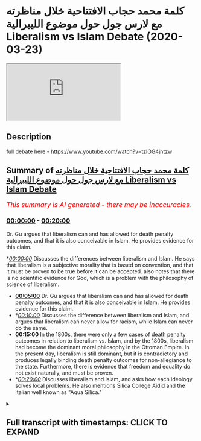 # كلمة محمد حجاب الافتتاحية خلال مناظرته مع لارس جول حول موضوع الليبرالية Liberalism vs Islam Debate (2020-03-23)

<iframe loading='lazy' src='https://www.youtube.com/embed/P8rbfhffxG8'></iframe>

## Description

full debate here - https://www.youtube.com/watch?v=tzlOG4jntzw

## Summary of [كلمة محمد حجاب الافتتاحية خلال مناظرته مع لارس جول حول موضوع الليبرالية Liberalism vs Islam Debate](https://www.youtube.com/watch?v=P8rbfhffxG8)


*<span style="color:red; font-size:125%">This summary is AI generated - there may be inaccuracies</span>. [](/)*

### [00:00:00](https://www.youtube.com/watch?v=P8rbfhffxG8&t=0) - [00:20:00](https://www.youtube.com/watch?v=P8rbfhffxG8&t=1200)

 Dr. Gu argues that liberalism can and has allowed for death penalty outcomes, and that it is also conceivable in Islam. He provides evidence for this claim.

**[00:00:00](https://www.youtube.com/watch?v=P8rbfhffxG8&t=0)* Discusses the differences between liberalism and Islam. He says that liberalism is a subjective morality that is based on convention, and that it must be proven to be true before it can be accepted. also notes that there is no scientific evidence for God, which is a problem with the philosophy of science of liberalism.
* **[00:05:00](https://www.youtube.com/watch?v=P8rbfhffxG8&t=300)**  Dr. Gu argues that liberalism can and has allowed for death penalty outcomes, and that it is also conceivable in Islam. He provides evidence for this claim.
* **[00:10:00](https://www.youtube.com/watch?v=P8rbfhffxG8&t=600)* Discusses the difference between liberalism and Islam, and argues that liberalism can never allow for racism, while Islam can never do the same.
* **[00:15:00](https://www.youtube.com/watch?v=P8rbfhffxG8&t=900)** In the 1800s, there were only a few cases of death penalty outcomes in relation to liberalism vs. Islam, and by the 1800s, liberalism had become the dominant moral philosophy in the Ottoman Empire. In the present day, liberalism is still dominant, but it is contradictory and produces legally binding death penalty outcomes for non-allegiance to the state. Furthermore, there is evidence that freedom and equality do not exist naturally, and must be proven.
* **[00:20:00](https://www.youtube.com/watch?v=P8rbfhffxG8&t=1200)* Discusses liberalism and Islam, and asks how each ideology solves local problems. He also mentions Silica College Aidid and the Italian well known as "Aqua Silica."

<details><summary><h2>Full transcript with timestamps: CLICK TO EXPAND</h2></summary>

[0:00:09](https://youtu.be/P8rbfhffxG8?t=9) so are they coming Rach mental labor  
[0:00:11](https://youtu.be/P8rbfhffxG8?t=11) together can you guys hear me this is a  
[0:00:12](https://youtu.be/P8rbfhffxG8?t=12) bit low  
[0:00:13](https://youtu.be/P8rbfhffxG8?t=13) should I bring up a bit is this better  
[0:00:16](https://youtu.be/P8rbfhffxG8?t=16) is it better or is it mm all right well  
[0:00:20](https://youtu.be/P8rbfhffxG8?t=20) thank you very much dr. Gould for your  
[0:00:23](https://youtu.be/P8rbfhffxG8?t=23) presentation it was a bit more moderate  
[0:00:27](https://youtu.be/P8rbfhffxG8?t=27) than your previous presentations I must  
[0:00:29](https://youtu.be/P8rbfhffxG8?t=29) admit with other debates I've seen of  
[0:00:33](https://youtu.be/P8rbfhffxG8?t=33) yours so I appreciate the more nuance  
[0:00:36](https://youtu.be/P8rbfhffxG8?t=36) that you put into the discussion let's  
[0:00:41](https://youtu.be/P8rbfhffxG8?t=41) start with definitions because I think  
[0:00:43](https://youtu.be/P8rbfhffxG8?t=43) this is a point of difference actually  
[0:00:46](https://youtu.be/P8rbfhffxG8?t=46) between me and gule gule a good I said  
[0:00:50](https://youtu.be/P8rbfhffxG8?t=50) that the definitions that he took were  
[0:00:52](https://youtu.be/P8rbfhffxG8?t=52) from dictionaries vernacular definitions  
[0:00:56](https://youtu.be/P8rbfhffxG8?t=56) or dictionary definitions are invariably  
[0:00:58](https://youtu.be/P8rbfhffxG8?t=58) influenced by ideological ones and so I  
[0:01:01](https://youtu.be/P8rbfhffxG8?t=61) would put to him that dictionary  
[0:01:03](https://youtu.be/P8rbfhffxG8?t=63) definitions are actually influenced by  
[0:01:07](https://youtu.be/P8rbfhffxG8?t=67) political and social outcomes around  
[0:01:10](https://youtu.be/P8rbfhffxG8?t=70) around those particular definitions when  
[0:01:12](https://youtu.be/P8rbfhffxG8?t=72) they're being written in order to avoid  
[0:01:14](https://youtu.be/P8rbfhffxG8?t=74) such bias one has to go before the  
[0:01:16](https://youtu.be/P8rbfhffxG8?t=76) sixteenth century for example when  
[0:01:18](https://youtu.be/P8rbfhffxG8?t=78) liberalism was around and find  
[0:01:20](https://youtu.be/P8rbfhffxG8?t=80) definitions then that would be I think  
[0:01:22](https://youtu.be/P8rbfhffxG8?t=82) an appropriate recourse for someone who  
[0:01:24](https://youtu.be/P8rbfhffxG8?t=84) wants to use addiction definition  
[0:01:26](https://youtu.be/P8rbfhffxG8?t=86) however I would say is that dr. Goulet  
[0:01:28](https://youtu.be/P8rbfhffxG8?t=88) went on to talk about human rights which  
[0:01:30](https://youtu.be/P8rbfhffxG8?t=90) is actually an outgrowth of liberalism  
[0:01:32](https://youtu.be/P8rbfhffxG8?t=92) human rights is an outgrowth of  
[0:01:34](https://youtu.be/P8rbfhffxG8?t=94) liberalism you cannot understand human  
[0:01:35](https://youtu.be/P8rbfhffxG8?t=95) rights without understanding liberalism  
[0:01:37](https://youtu.be/P8rbfhffxG8?t=97) therefore the liberalism that we are  
[0:01:40](https://youtu.be/P8rbfhffxG8?t=100) talking about is the social liberalism  
[0:01:43](https://youtu.be/P8rbfhffxG8?t=103) that is the political philosophy that  
[0:01:48](https://youtu.be/P8rbfhffxG8?t=108) was well introduced by John Locke one  
[0:01:50](https://youtu.be/P8rbfhffxG8?t=110) karate you some say Thomas Hobbes and  
[0:01:53](https://youtu.be/P8rbfhffxG8?t=113) has a tradition all the way up to this  
[0:01:55](https://youtu.be/P8rbfhffxG8?t=115) day and so that my definition of  
[0:01:58](https://youtu.be/P8rbfhffxG8?t=118) liberalism is actually a politically  
[0:02:00](https://youtu.be/P8rbfhffxG8?t=120) floss philosophically one which I'm sure  
[0:02:02](https://youtu.be/P8rbfhffxG8?t=122) he'll be able to resonate with being a  
[0:02:03](https://youtu.be/P8rbfhffxG8?t=123) philosopher himself traditional Islam I  
[0:02:05](https://youtu.be/P8rbfhffxG8?t=125) agree with dr. Goulet we no one has a  
[0:02:08](https://youtu.be/P8rbfhffxG8?t=128) monopoly of traditionally the slam so  
[0:02:10](https://youtu.be/P8rbfhffxG8?t=130) for example I follow the Humber Light  
[0:02:12](https://youtu.be/P8rbfhffxG8?t=132) School of Law I can't say that my school  
[0:02:15](https://youtu.be/P8rbfhffxG8?t=135) of law is the only correct one I  
[0:02:16](https://youtu.be/P8rbfhffxG8?t=136) understand that there is different  
[0:02:19](https://youtu.be/P8rbfhffxG8?t=139) strands of traditions Islam mortis  
[0:02:21](https://youtu.be/P8rbfhffxG8?t=141) Ollie's were accepted  
[0:02:23](https://youtu.be/P8rbfhffxG8?t=143) four of the each man for example and  
[0:02:25](https://youtu.be/P8rbfhffxG8?t=145) that's even mentioned by him Tamiya who  
[0:02:28](https://youtu.be/P8rbfhffxG8?t=148) is a literalist as many of you know so I  
[0:02:31](https://youtu.be/P8rbfhffxG8?t=151) accept the nuance there I don't disagree  
[0:02:33](https://youtu.be/P8rbfhffxG8?t=153) with him I don't think anyone has a  
[0:02:34](https://youtu.be/P8rbfhffxG8?t=154) monopoly of traditional traditional slam  
[0:02:37](https://youtu.be/P8rbfhffxG8?t=157) so I think that's the first thing the  
[0:02:39](https://youtu.be/P8rbfhffxG8?t=159) second thing I want to put to dr. Goulet  
[0:02:41](https://youtu.be/P8rbfhffxG8?t=161) is that before we say that we should  
[0:02:45](https://youtu.be/P8rbfhffxG8?t=165) move into a liberalizing direction I  
[0:02:47](https://youtu.be/P8rbfhffxG8?t=167) think it's very fair to ask the question  
[0:02:50](https://youtu.be/P8rbfhffxG8?t=170) how can we prove that liberalism is true  
[0:02:53](https://youtu.be/P8rbfhffxG8?t=173) in the first place and of course John  
[0:02:56](https://youtu.be/P8rbfhffxG8?t=176) Locke who is the founding father of  
[0:02:58](https://youtu.be/P8rbfhffxG8?t=178) liberalism had an essay or a book that  
[0:03:00](https://youtu.be/P8rbfhffxG8?t=180) he wrote when he talked about morality  
[0:03:03](https://youtu.be/P8rbfhffxG8?t=183) and in that he said that morality is  
[0:03:05](https://youtu.be/P8rbfhffxG8?t=185) something which is you can be  
[0:03:07](https://youtu.be/P8rbfhffxG8?t=187) demonstrated like mathematics he said  
[0:03:09](https://youtu.be/P8rbfhffxG8?t=189) that you can prove the truth of morality  
[0:03:12](https://youtu.be/P8rbfhffxG8?t=192) in the same way as you can truth you can  
[0:03:15](https://youtu.be/P8rbfhffxG8?t=195) prove scientific truths or mathematical  
[0:03:17](https://youtu.be/P8rbfhffxG8?t=197) logical truths in his own system he said  
[0:03:20](https://youtu.be/P8rbfhffxG8?t=200) that liberalism is true and he gave  
[0:03:22](https://youtu.be/P8rbfhffxG8?t=202) theological reasons for it he replied to  
[0:03:24](https://youtu.be/P8rbfhffxG8?t=204) Robert filmer for example who was a  
[0:03:26](https://youtu.be/P8rbfhffxG8?t=206) Christian and he was using God as the  
[0:03:29](https://youtu.be/P8rbfhffxG8?t=209) example so in other words he was using  
[0:03:31](https://youtu.be/P8rbfhffxG8?t=211) an anchorage a moral epistemological  
[0:03:34](https://youtu.be/P8rbfhffxG8?t=214) anchorage which was theological and of  
[0:03:37](https://youtu.be/P8rbfhffxG8?t=217) course the liberal tradition is not just  
[0:03:39](https://youtu.be/P8rbfhffxG8?t=219) John Locke so across time there has been  
[0:03:42](https://youtu.be/P8rbfhffxG8?t=222) different philosophers all of which have  
[0:03:43](https://youtu.be/P8rbfhffxG8?t=223) tried different things in order to  
[0:03:46](https://youtu.be/P8rbfhffxG8?t=226) anchor their respective moral philosophy  
[0:03:48](https://youtu.be/P8rbfhffxG8?t=228) so we have John Stuart Mill we have John  
[0:03:51](https://youtu.be/P8rbfhffxG8?t=231) Rawls de Tocqueville Montesquieu all of  
[0:03:54](https://youtu.be/P8rbfhffxG8?t=234) these individuals wrote books and there  
[0:03:56](https://youtu.be/P8rbfhffxG8?t=236) is a vast wood there is a rich tradition  
[0:04:01](https://youtu.be/P8rbfhffxG8?t=241) of referring back to a particular  
[0:04:04](https://youtu.be/P8rbfhffxG8?t=244) underpinning whether it be  
[0:04:05](https://youtu.be/P8rbfhffxG8?t=245) utilitarianism the hedonistic principle  
[0:04:07](https://youtu.be/P8rbfhffxG8?t=247) or whatever but in any of those cases  
[0:04:11](https://youtu.be/P8rbfhffxG8?t=251) liberalism has proven to be a creature  
[0:04:13](https://youtu.be/P8rbfhffxG8?t=253) of convention what did you say I said  
[0:04:17](https://youtu.be/P8rbfhffxG8?t=257) liberalism is a creature of convention  
[0:04:20](https://youtu.be/P8rbfhffxG8?t=260) meaning it's a subjective morality  
[0:04:23](https://youtu.be/P8rbfhffxG8?t=263) something which is and has been the  
[0:04:26](https://youtu.be/P8rbfhffxG8?t=266) subject of change it's not an object of  
[0:04:30](https://youtu.be/P8rbfhffxG8?t=270) might therefore before we even proceed  
[0:04:32](https://youtu.be/P8rbfhffxG8?t=272) in this conversation you have to prove  
[0:04:34](https://youtu.be/P8rbfhffxG8?t=274) to me that liberalism is  
[0:04:36](https://youtu.be/P8rbfhffxG8?t=276) I mean you had a debate with Hamza  
[0:04:39](https://youtu.be/P8rbfhffxG8?t=279) sources some time ago about God's  
[0:04:41](https://youtu.be/P8rbfhffxG8?t=281) existence 54 minutes into the debate  
[0:04:44](https://youtu.be/P8rbfhffxG8?t=284) doctor Goulet said there is no  
[0:04:46](https://youtu.be/P8rbfhffxG8?t=286) scientific evidence of God just bear  
[0:04:50](https://youtu.be/P8rbfhffxG8?t=290) that in mind  
[0:04:51](https://youtu.be/P8rbfhffxG8?t=291) there is no scientific evidence of God  
[0:04:52](https://youtu.be/P8rbfhffxG8?t=292) is a problem with his understanding of  
[0:04:54](https://youtu.be/P8rbfhffxG8?t=294) philosophy of science but where is the  
[0:04:57](https://youtu.be/P8rbfhffxG8?t=297) scientific evidence for liberalism you  
[0:05:01](https://youtu.be/P8rbfhffxG8?t=301) can't have one standard of truth when  
[0:05:03](https://youtu.be/P8rbfhffxG8?t=303) you're trying to discover one system of  
[0:05:06](https://youtu.be/P8rbfhffxG8?t=306) morality and then this band that discard  
[0:05:08](https://youtu.be/P8rbfhffxG8?t=308) that completely throw that out when  
[0:05:11](https://youtu.be/P8rbfhffxG8?t=311) you're talking about your own beliefs  
[0:05:13](https://youtu.be/P8rbfhffxG8?t=313) which are axiomatic otherwise unprovable  
[0:05:17](https://youtu.be/P8rbfhffxG8?t=317) so before you tell us to be liberal why  
[0:05:19](https://youtu.be/P8rbfhffxG8?t=319) don't you prove liberalism stop  
[0:05:21](https://youtu.be/P8rbfhffxG8?t=321) preaching to us and start proving to us  
[0:05:24](https://youtu.be/P8rbfhffxG8?t=324) that's the reality you have taken the  
[0:05:27](https://youtu.be/P8rbfhffxG8?t=327) stance of an ideologue a liberal  
[0:05:31](https://youtu.be/P8rbfhffxG8?t=331) ideologue preacher don't be a preacher  
[0:05:36](https://youtu.be/P8rbfhffxG8?t=336) be a teacher don't be don't preach prove  
[0:05:40](https://youtu.be/P8rbfhffxG8?t=340) I want to learn give me some proofs  
[0:05:44](https://youtu.be/P8rbfhffxG8?t=344) however what we saw in the second half  
[0:05:48](https://youtu.be/P8rbfhffxG8?t=348) of the presentation was dr. GU or Goulet  
[0:05:52](https://youtu.be/P8rbfhffxG8?t=352) is that he started talking about  
[0:05:54](https://youtu.be/P8rbfhffxG8?t=354) discrimination human rights and all of  
[0:05:57](https://youtu.be/P8rbfhffxG8?t=357) those things and he mentioned the death  
[0:05:59](https://youtu.be/P8rbfhffxG8?t=359) penalty here's my claim and I stand in  
[0:06:04](https://youtu.be/P8rbfhffxG8?t=364) front of everyone today with full  
[0:06:06](https://youtu.be/P8rbfhffxG8?t=366) confidence that this claim will not be  
[0:06:09](https://youtu.be/P8rbfhffxG8?t=369) refuted listen to the claim liberalism  
[0:06:12](https://youtu.be/P8rbfhffxG8?t=372) can and has and is wait a minute now  
[0:06:18](https://youtu.be/P8rbfhffxG8?t=378) you're using too many words  
[0:06:19](https://youtu.be/P8rbfhffxG8?t=379) rewind liberalism can and has and is  
[0:06:25](https://youtu.be/P8rbfhffxG8?t=385) capable of producing death penalty  
[0:06:29](https://youtu.be/P8rbfhffxG8?t=389) outcomes for non-religious to the state  
[0:06:31](https://youtu.be/P8rbfhffxG8?t=391) for example her dude the laws barbaric  
[0:06:35](https://youtu.be/P8rbfhffxG8?t=395) outdated dysfunctional laws which is a  
[0:06:38](https://youtu.be/P8rbfhffxG8?t=398) genetic fallacy by the way and you  
[0:06:40](https://youtu.be/P8rbfhffxG8?t=400) should know as a philosopher that  
[0:06:41](https://youtu.be/P8rbfhffxG8?t=401) presents in cases like this is weak then  
[0:06:43](https://youtu.be/P8rbfhffxG8?t=403) he mentioned democracy which is even  
[0:06:45](https://youtu.be/P8rbfhffxG8?t=405) look it's even older than Mohammed so  
[0:06:47](https://youtu.be/P8rbfhffxG8?t=407) it's even more outdated so it should be  
[0:06:48](https://youtu.be/P8rbfhffxG8?t=408) even more wrong  
[0:06:49](https://youtu.be/P8rbfhffxG8?t=409) your understanding but then here's what  
[0:06:51](https://youtu.be/P8rbfhffxG8?t=411) I'm saying to you the point is this  
[0:06:55](https://youtu.be/P8rbfhffxG8?t=415) liberalism can allow why because ladies  
[0:06:58](https://youtu.be/P8rbfhffxG8?t=418) and gentlemen liberal contract arianism  
[0:07:01](https://youtu.be/P8rbfhffxG8?t=421) or contractual ism which is the only  
[0:07:04](https://youtu.be/P8rbfhffxG8?t=424) liberalism that you will find on the  
[0:07:06](https://youtu.be/P8rbfhffxG8?t=426) face of the earth assumes that we had a  
[0:07:08](https://youtu.be/P8rbfhffxG8?t=428) prime model state of nature and that we  
[0:07:11](https://youtu.be/P8rbfhffxG8?t=431) entered into a prime model barter where  
[0:07:14](https://youtu.be/P8rbfhffxG8?t=434) we traded our freedom for the security  
[0:07:17](https://youtu.be/P8rbfhffxG8?t=437) of the state meaning what the sovereign  
[0:07:21](https://youtu.be/P8rbfhffxG8?t=441) becomes the ultimate authority John  
[0:07:24](https://youtu.be/P8rbfhffxG8?t=444) Lucas himself said in his letters of  
[0:07:29](https://youtu.be/P8rbfhffxG8?t=449) toleration ironically that if someone in  
[0:07:32](https://youtu.be/P8rbfhffxG8?t=452) a Jewish state John Locke the founding  
[0:07:35](https://youtu.be/P8rbfhffxG8?t=455) father of liberalism someone in a Jewish  
[0:07:37](https://youtu.be/P8rbfhffxG8?t=457) state a post Assizes this believes in  
[0:07:41](https://youtu.be/P8rbfhffxG8?t=461) Judaism he is to be killed when he a  
[0:07:44](https://youtu.be/P8rbfhffxG8?t=464) minute is this for Muhammad no no no no  
[0:07:47](https://youtu.be/P8rbfhffxG8?t=467) this is John Locke the founding father  
[0:07:51](https://youtu.be/P8rbfhffxG8?t=471) of liberalism which is the very ideology  
[0:07:54](https://youtu.be/P8rbfhffxG8?t=474) you are trying to preach to us today  
[0:07:56](https://youtu.be/P8rbfhffxG8?t=476) this of course did not stop at Locke it  
[0:08:00](https://youtu.be/P8rbfhffxG8?t=480) continued to mill it continued all the  
[0:08:02](https://youtu.be/P8rbfhffxG8?t=482) way up to rules actually Immanuel Kant  
[0:08:05](https://youtu.be/P8rbfhffxG8?t=485) all of these individuals have messages  
[0:08:09](https://youtu.be/P8rbfhffxG8?t=489) similar to that that you have to fully  
[0:08:10](https://youtu.be/P8rbfhffxG8?t=490) obey the sovereign listen to this listen  
[0:08:14](https://youtu.be/P8rbfhffxG8?t=494) to this me and you I was born in London  
[0:08:19](https://youtu.be/P8rbfhffxG8?t=499) 28 years ago you were born maybe 29  
[0:08:23](https://youtu.be/P8rbfhffxG8?t=503) years ago I don't know in Norway and and  
[0:08:27](https://youtu.be/P8rbfhffxG8?t=507) what happened was I didn't get a choice  
[0:08:30](https://youtu.be/P8rbfhffxG8?t=510) did you get a choice that you had to  
[0:08:33](https://youtu.be/P8rbfhffxG8?t=513) obey the law or not or to be a citizen  
[0:08:35](https://youtu.be/P8rbfhffxG8?t=515) or not I was just forced into the social  
[0:08:37](https://youtu.be/P8rbfhffxG8?t=517) contract freedom of expression and  
[0:08:40](https://youtu.be/P8rbfhffxG8?t=520) freedom of religious expression and  
[0:08:43](https://youtu.be/P8rbfhffxG8?t=523) freedom of thought and so on and so  
[0:08:45](https://youtu.be/P8rbfhffxG8?t=525) forth all of that was curtailed that the  
[0:08:47](https://youtu.be/P8rbfhffxG8?t=527) very starting point for me I didn't  
[0:08:50](https://youtu.be/P8rbfhffxG8?t=530) choose to be here and to be a citizen  
[0:08:52](https://youtu.be/P8rbfhffxG8?t=532) and obey the law yet I have to be obey  
[0:08:55](https://youtu.be/P8rbfhffxG8?t=535) the law the point is the social contract  
[0:08:57](https://youtu.be/P8rbfhffxG8?t=537) is is dominant and therefore  
[0:09:02](https://youtu.be/P8rbfhffxG8?t=542) when the law is in place I have to  
[0:09:04](https://youtu.be/P8rbfhffxG8?t=544) follow the law if the law is that  
[0:09:07](https://youtu.be/P8rbfhffxG8?t=547) there's treason which is associated with  
[0:09:09](https://youtu.be/P8rbfhffxG8?t=549) some kind of religious authority then  
[0:09:11](https://youtu.be/P8rbfhffxG8?t=551) that is the law  
[0:09:12](https://youtu.be/P8rbfhffxG8?t=552) therefore it's conceivable through  
[0:09:15](https://youtu.be/P8rbfhffxG8?t=555) liberalism to have death penalty  
[0:09:16](https://youtu.be/P8rbfhffxG8?t=556) outcomes philosophically and by the way  
[0:09:19](https://youtu.be/P8rbfhffxG8?t=559) it's also conceivable in Islam as he  
[0:09:22](https://youtu.be/P8rbfhffxG8?t=562) alluded to to refer to him that you  
[0:09:24](https://youtu.be/P8rbfhffxG8?t=564) don't have to have death penalty  
[0:09:26](https://youtu.be/P8rbfhffxG8?t=566) outcomes for a public apostasy in an  
[0:09:29](https://youtu.be/P8rbfhffxG8?t=569) Islamic state let me give you the  
[0:09:30](https://youtu.be/P8rbfhffxG8?t=570) evidence for that some brothers are  
[0:09:32](https://youtu.be/P8rbfhffxG8?t=572) gonna say wait a minute  
[0:09:33](https://youtu.be/P8rbfhffxG8?t=573) he now you become liberal no no no no  
[0:09:37](https://youtu.be/P8rbfhffxG8?t=577) for example the prophet muhammad's allah  
[0:09:39](https://youtu.be/P8rbfhffxG8?t=579) - in a hadith in Bukhari where he was  
[0:09:43](https://youtu.be/P8rbfhffxG8?t=583) talking to the people of in had a beer  
[0:09:45](https://youtu.be/P8rbfhffxG8?t=585) he spoke to some head of Muhammad and  
[0:09:47](https://youtu.be/P8rbfhffxG8?t=587) there was a pact that he created so hey  
[0:09:50](https://youtu.be/P8rbfhffxG8?t=590) Lebanon who was the leader of the  
[0:09:52](https://youtu.be/P8rbfhffxG8?t=592) collages at that time said that if  
[0:09:53](https://youtu.be/P8rbfhffxG8?t=593) anyone opposed Assizes even publicly the  
[0:09:56](https://youtu.be/P8rbfhffxG8?t=596) assumption was then they are to be not  
[0:09:58](https://youtu.be/P8rbfhffxG8?t=598) killed but returned to us the Prophet  
[0:10:00](https://youtu.be/P8rbfhffxG8?t=600) agreed to that now the question is is  
[0:10:02](https://youtu.be/P8rbfhffxG8?t=602) this still applicable today if no crime  
[0:10:04](https://youtu.be/P8rbfhffxG8?t=604) will josiya he mentions in said Matt  
[0:10:06](https://youtu.be/P8rbfhffxG8?t=606) just as Elmer Dell we also pronounced  
[0:10:09](https://youtu.be/P8rbfhffxG8?t=609) mouth now he mentions as well in his  
[0:10:11](https://youtu.be/P8rbfhffxG8?t=611) books Noel Insaf the other one he wrote  
[0:10:13](https://youtu.be/P8rbfhffxG8?t=613) another big book we can give the  
[0:10:14](https://youtu.be/P8rbfhffxG8?t=614) references after he mentions that this  
[0:10:16](https://youtu.be/P8rbfhffxG8?t=616) is still applicable today so it's not  
[0:10:19](https://youtu.be/P8rbfhffxG8?t=619) been abrogated in other words it's  
[0:10:21](https://youtu.be/P8rbfhffxG8?t=621) conceivable fully to have a fully  
[0:10:23](https://youtu.be/P8rbfhffxG8?t=623) fledged Islamic state where there is no  
[0:10:26](https://youtu.be/P8rbfhffxG8?t=626) war and someone apostates in public and  
[0:10:29](https://youtu.be/P8rbfhffxG8?t=629) there is no death penalty outcome why is  
[0:10:32](https://youtu.be/P8rbfhffxG8?t=632) that despite what the Prophet Muhammad  
[0:10:35](https://youtu.be/P8rbfhffxG8?t=635) said and because of liberalism no no  
[0:10:37](https://youtu.be/P8rbfhffxG8?t=637) this is because of what Prophet Muhammad  
[0:10:40](https://youtu.be/P8rbfhffxG8?t=640) said so Allah volumes and therefore it's  
[0:10:42](https://youtu.be/P8rbfhffxG8?t=642) conceivable in Islam for such  
[0:10:45](https://youtu.be/P8rbfhffxG8?t=645) punishments to be waved as well as  
[0:10:48](https://youtu.be/P8rbfhffxG8?t=648) implemented fairly and illiberal ISM for  
[0:10:52](https://youtu.be/P8rbfhffxG8?t=652) such punishments to be waived or  
[0:10:53](https://youtu.be/P8rbfhffxG8?t=653) implemented so what's the issue the  
[0:10:55](https://youtu.be/P8rbfhffxG8?t=655) issue is you're actually calling us to  
[0:10:57](https://youtu.be/P8rbfhffxG8?t=657) something which we don't need we have  
[0:11:00](https://youtu.be/P8rbfhffxG8?t=660) within our own system the point is this  
[0:11:03](https://youtu.be/P8rbfhffxG8?t=663) as he said correctly there's Muslim the  
[0:11:07](https://youtu.be/P8rbfhffxG8?t=667) jurists can and have argued to that  
[0:11:10](https://youtu.be/P8rbfhffxG8?t=670) effect now let's look at something else  
[0:11:15](https://youtu.be/P8rbfhffxG8?t=675) a point I wanted to make him which I  
[0:11:18](https://youtu.be/P8rbfhffxG8?t=678) think we need to be very clear on it's  
[0:11:23](https://youtu.be/P8rbfhffxG8?t=683) not to have colonial amnesia the most  
[0:11:27](https://youtu.be/P8rbfhffxG8?t=687) bloody massacres in human history and I  
[0:11:31](https://youtu.be/P8rbfhffxG8?t=691) say this with full confidence have been  
[0:11:34](https://youtu.be/P8rbfhffxG8?t=694) perpetrated by liberal states let's take  
[0:11:38](https://youtu.be/P8rbfhffxG8?t=698) one example 1830 the French annexation  
[0:11:42](https://youtu.be/P8rbfhffxG8?t=702) of Algeria 1 million people were killed  
[0:11:47](https://youtu.be/P8rbfhffxG8?t=707) genocide oh and by the way I was a  
[0:11:50](https://youtu.be/P8rbfhffxG8?t=710) history teacher in the UK for some time  
[0:11:52](https://youtu.be/P8rbfhffxG8?t=712) never did we teach this and it wasn't  
[0:11:54](https://youtu.be/P8rbfhffxG8?t=714) even on the national curriculum but we  
[0:11:56](https://youtu.be/P8rbfhffxG8?t=716) teach about the Holocaust those kinds of  
[0:11:58](https://youtu.be/P8rbfhffxG8?t=718) genocides why because the French were  
[0:12:01](https://youtu.be/P8rbfhffxG8?t=721) adamant on censoring this information  
[0:12:04](https://youtu.be/P8rbfhffxG8?t=724) because it included rape pillaging of  
[0:12:08](https://youtu.be/P8rbfhffxG8?t=728) human beings and pictures are them  
[0:12:10](https://youtu.be/P8rbfhffxG8?t=730) because this was the time where pictures  
[0:12:12](https://youtu.be/P8rbfhffxG8?t=732) could be actually generated many Muslims  
[0:12:14](https://youtu.be/P8rbfhffxG8?t=734) don't even know what happened in Algeria  
[0:12:16](https://youtu.be/P8rbfhffxG8?t=736) for a hundred and thirty years by a  
[0:12:19](https://youtu.be/P8rbfhffxG8?t=739) government a French government which was  
[0:12:22](https://youtu.be/P8rbfhffxG8?t=742) not only liberal listen to this but the  
[0:12:25](https://youtu.be/P8rbfhffxG8?t=745) founding fathers of that Liberal  
[0:12:26](https://youtu.be/P8rbfhffxG8?t=746) government and philosophers like Alexis  
[0:12:29](https://youtu.be/P8rbfhffxG8?t=749) de Tocqueville in his essays to Algiers  
[0:12:32](https://youtu.be/P8rbfhffxG8?t=752) actually supported the colonial  
[0:12:34](https://youtu.be/P8rbfhffxG8?t=754) discrimination against who the Algerians  
[0:12:37](https://youtu.be/P8rbfhffxG8?t=757) because of what because of the  
[0:12:39](https://youtu.be/P8rbfhffxG8?t=759) superiority complex that they had and  
[0:12:42](https://youtu.be/P8rbfhffxG8?t=762) this is to be honest what we find in the  
[0:12:44](https://youtu.be/P8rbfhffxG8?t=764) discourse a superiority complex where  
[0:12:48](https://youtu.be/P8rbfhffxG8?t=768) you don't even have an objective  
[0:12:49](https://youtu.be/P8rbfhffxG8?t=769) morality to give us so the point is this  
[0:12:53](https://youtu.be/P8rbfhffxG8?t=773) listen to this liberalism has can allow  
[0:12:58](https://youtu.be/P8rbfhffxG8?t=778) for racism and colonialism and tyranny  
[0:13:02](https://youtu.be/P8rbfhffxG8?t=782) and authoritarianism whereas Islam can  
[0:13:05](https://youtu.be/P8rbfhffxG8?t=785) never I am NOT saying has never but can  
[0:13:08](https://youtu.be/P8rbfhffxG8?t=788) never as a religion can never allow for  
[0:13:11](https://youtu.be/P8rbfhffxG8?t=791) racism  
[0:13:12](https://youtu.be/P8rbfhffxG8?t=792) so the question shouldn't really be now  
[0:13:14](https://youtu.be/P8rbfhffxG8?t=794) if you if you like racism liberalism  
[0:13:16](https://youtu.be/P8rbfhffxG8?t=796) can't stop you from being racist let me  
[0:13:20](https://youtu.be/P8rbfhffxG8?t=800) say that one more time liberalism as a  
[0:13:22](https://youtu.be/P8rbfhffxG8?t=802) political philosophy cannot and has not  
[0:13:25](https://youtu.be/P8rbfhffxG8?t=805) through its principles or its action  
[0:13:28](https://youtu.be/P8rbfhffxG8?t=808) stop you from being a racist and if it  
[0:13:30](https://youtu.be/P8rbfhffxG8?t=810) could then surely the founding fathers  
[0:13:32](https://youtu.be/P8rbfhffxG8?t=812) surely those who came after them and  
[0:13:34](https://youtu.be/P8rbfhffxG8?t=814) those who came after them wouldn't have  
[0:13:37](https://youtu.be/P8rbfhffxG8?t=817) allowed a race-based slavery to exist  
[0:13:39](https://youtu.be/P8rbfhffxG8?t=819) race-based slavery in America until the  
[0:13:42](https://youtu.be/P8rbfhffxG8?t=822) Civil War which by the way killed the  
[0:13:45](https://youtu.be/P8rbfhffxG8?t=825) most people in American history in terms  
[0:13:47](https://youtu.be/P8rbfhffxG8?t=827) of wars so this is a colonial amnesia  
[0:13:51](https://youtu.be/P8rbfhffxG8?t=831) which I think people are having and  
[0:13:53](https://youtu.be/P8rbfhffxG8?t=833) forgetting about the fact that most  
[0:13:55](https://youtu.be/P8rbfhffxG8?t=835) genocides that have been committed in  
[0:13:58](https://youtu.be/P8rbfhffxG8?t=838) history have been by literally massive  
[0:13:59](https://youtu.be/P8rbfhffxG8?t=839) genocides have been by liberal States in  
[0:14:01](https://youtu.be/P8rbfhffxG8?t=841) the in the in the recent history the  
[0:14:03](https://youtu.be/P8rbfhffxG8?t=843) Native Americans what happened to them  
[0:14:05](https://youtu.be/P8rbfhffxG8?t=845) Native America Native Americans and what  
[0:14:08](https://youtu.be/P8rbfhffxG8?t=848) happened to them is is basically Isis on  
[0:14:11](https://youtu.be/P8rbfhffxG8?t=851) steroids feud if you don't like Isis you  
[0:14:13](https://youtu.be/P8rbfhffxG8?t=853) shouldn't like  
[0:14:14](https://youtu.be/P8rbfhffxG8?t=854) I mean imagine 100 years from now you  
[0:14:16](https://youtu.be/P8rbfhffxG8?t=856) speak to our Isis person and they say  
[0:14:18](https://youtu.be/P8rbfhffxG8?t=858) this is our state we've over took it  
[0:14:19](https://youtu.be/P8rbfhffxG8?t=859) from the people no one will accept it  
[0:14:22](https://youtu.be/P8rbfhffxG8?t=862) but now America is basically premises  
[0:14:23](https://youtu.be/P8rbfhffxG8?t=863) it's built on the same kind of genocide  
[0:14:26](https://youtu.be/P8rbfhffxG8?t=866) and that's the reality this is  
[0:14:28](https://youtu.be/P8rbfhffxG8?t=868) liberalism for you yeah westward and  
[0:14:29](https://youtu.be/P8rbfhffxG8?t=869) expansion manifest destiny these were  
[0:14:31](https://youtu.be/P8rbfhffxG8?t=871) all liberal concepts please don't try it  
[0:14:34](https://youtu.be/P8rbfhffxG8?t=874) we know your history we know your  
[0:14:37](https://youtu.be/P8rbfhffxG8?t=877) history very well and we know your  
[0:14:40](https://youtu.be/P8rbfhffxG8?t=880) present as well and the question now is  
[0:14:42](https://youtu.be/P8rbfhffxG8?t=882) it can it be legalistically justified  
[0:14:44](https://youtu.be/P8rbfhffxG8?t=884) you know I did some research which I'm  
[0:14:46](https://youtu.be/P8rbfhffxG8?t=886) going to publish soon inshallah maybe a  
[0:14:49](https://youtu.be/P8rbfhffxG8?t=889) week or two I did some reach research on  
[0:14:52](https://youtu.be/P8rbfhffxG8?t=892) the amount of times that Haddad have  
[0:14:54](https://youtu.be/P8rbfhffxG8?t=894) been implemented in the Ottoman Empire  
[0:14:56](https://youtu.be/P8rbfhffxG8?t=896) of course there are gaps in the records  
[0:14:58](https://youtu.be/P8rbfhffxG8?t=898) well it has actually been digitized and  
[0:15:01](https://youtu.be/P8rbfhffxG8?t=901) archived and my understanding is from  
[0:15:04](https://youtu.be/P8rbfhffxG8?t=904) the years 1500 to 1700 there was only  
[0:15:07](https://youtu.be/P8rbfhffxG8?t=907) two or three cases and by the way there  
[0:15:09](https://youtu.be/P8rbfhffxG8?t=909) was no death penalty outcomes for a lot  
[0:15:11](https://youtu.be/P8rbfhffxG8?t=911) of them from the years 1700 to 1856  
[0:15:15](https://youtu.be/P8rbfhffxG8?t=915) which is when the Tanzimat took place  
[0:15:17](https://youtu.be/P8rbfhffxG8?t=917) when actually in 1839 in 1839 they  
[0:15:21](https://youtu.be/P8rbfhffxG8?t=921) basically stopped a Sharia law as being  
[0:15:23](https://youtu.be/P8rbfhffxG8?t=923) the arbitrator and Jew in the judiciary  
[0:15:24](https://youtu.be/P8rbfhffxG8?t=924) in in the Ottoman Empire in that period  
[0:15:27](https://youtu.be/P8rbfhffxG8?t=927) of time you saw the most but most of  
[0:15:29](https://youtu.be/P8rbfhffxG8?t=929) them once again through muslin and other  
[0:15:31](https://youtu.be/P8rbfhffxG8?t=931) reasons were stopped now look at America  
[0:15:33](https://youtu.be/P8rbfhffxG8?t=933) of treason is I believe and not me the  
[0:15:37](https://youtu.be/P8rbfhffxG8?t=937) scholars of Islam like his Selassie he  
[0:15:40](https://youtu.be/P8rbfhffxG8?t=940) mentions in his most pursuit he they say  
[0:15:42](https://youtu.be/P8rbfhffxG8?t=942) that that is equivalent to high treason  
[0:15:45](https://youtu.be/P8rbfhffxG8?t=945) America in 1862 William Mumford he tore  
[0:15:49](https://youtu.be/P8rbfhffxG8?t=949) down an American flag now notice that  
[0:15:52](https://youtu.be/P8rbfhffxG8?t=952) this was not an act of militancy  
[0:15:54](https://youtu.be/P8rbfhffxG8?t=954) this was an act of symbolism he tore  
[0:15:58](https://youtu.be/P8rbfhffxG8?t=958) down an American flag this was after  
[0:15:59](https://youtu.be/P8rbfhffxG8?t=959) Abraham Lincoln and all the founding  
[0:16:01](https://youtu.be/P8rbfhffxG8?t=961) fathers of liberalism who wrote the  
[0:16:03](https://youtu.be/P8rbfhffxG8?t=963) Federalist Papers etc in America he tore  
[0:16:06](https://youtu.be/P8rbfhffxG8?t=966) down an American flag and was executed  
[0:16:07](https://youtu.be/P8rbfhffxG8?t=967) in front of a mass amount of people in  
[0:16:10](https://youtu.be/P8rbfhffxG8?t=970) New Orleans  
[0:16:11](https://youtu.be/P8rbfhffxG8?t=971) now this is not militancy so is it  
[0:16:14](https://youtu.be/P8rbfhffxG8?t=974) conceivable yes has it been shown in  
[0:16:17](https://youtu.be/P8rbfhffxG8?t=977) history yes even through the law so  
[0:16:21](https://youtu.be/P8rbfhffxG8?t=981) liberalism doesn't produce non-death  
[0:16:23](https://youtu.be/P8rbfhffxG8?t=983) penalty outcomes that's fake that's  
[0:16:25](https://youtu.be/P8rbfhffxG8?t=985) false we're not gonna believe in that  
[0:16:27](https://youtu.be/P8rbfhffxG8?t=987) that's fake history hasn't proven that  
[0:16:30](https://youtu.be/P8rbfhffxG8?t=990) bring your evidence and so the present  
[0:16:34](https://youtu.be/P8rbfhffxG8?t=994) is even worse because they don't even  
[0:16:36](https://youtu.be/P8rbfhffxG8?t=996) use the treatise clause in the second  
[0:16:38](https://youtu.be/P8rbfhffxG8?t=998) the second article of the Constitution  
[0:16:40](https://youtu.be/P8rbfhffxG8?t=1000) of America and they do extrajudicial  
[0:16:41](https://youtu.be/P8rbfhffxG8?t=1001) killings and by the way those  
[0:16:43](https://youtu.be/P8rbfhffxG8?t=1003) extrajudicial killings and the  
[0:16:44](https://youtu.be/P8rbfhffxG8?t=1004) suspension of habeas corpus rights are  
[0:16:47](https://youtu.be/P8rbfhffxG8?t=1007) sometimes navigated and mitigated  
[0:16:50](https://youtu.be/P8rbfhffxG8?t=1010) through the liberal constitutional  
[0:16:52](https://youtu.be/P8rbfhffxG8?t=1012) rights and then you have people like  
[0:16:55](https://youtu.be/P8rbfhffxG8?t=1015) he'll allow lock use a six-year-old who  
[0:16:57](https://youtu.be/P8rbfhffxG8?t=1017) was killed by Americans by drones yes by  
[0:17:01](https://youtu.be/P8rbfhffxG8?t=1021) drones killing a child because they're  
[0:17:04](https://youtu.be/P8rbfhffxG8?t=1024) afraid that she'll turn out like her  
[0:17:05](https://youtu.be/P8rbfhffxG8?t=1025) father without any trial  
[0:17:06](https://youtu.be/P8rbfhffxG8?t=1026) this is liberalism for you in action  
[0:17:08](https://youtu.be/P8rbfhffxG8?t=1028) don't talk to us about liberalism and  
[0:17:11](https://youtu.be/P8rbfhffxG8?t=1031) does it slam it to be liberal outdated  
[0:17:14](https://youtu.be/P8rbfhffxG8?t=1034) democracy is much older than proof  
[0:17:16](https://youtu.be/P8rbfhffxG8?t=1036) Muhammad's time and he mentioned it as  
[0:17:19](https://youtu.be/P8rbfhffxG8?t=1039) outdated as if some kind of argument  
[0:17:21](https://youtu.be/P8rbfhffxG8?t=1041) this is dysfunctionality in in  
[0:17:23](https://youtu.be/P8rbfhffxG8?t=1043) argumentation actually to use his phrase  
[0:17:27](https://youtu.be/P8rbfhffxG8?t=1047) moreover liberalism is contradictory  
[0:17:31](https://youtu.be/P8rbfhffxG8?t=1051) with itself  
[0:17:32](https://youtu.be/P8rbfhffxG8?t=1052) pluralism says that you can use for  
[0:17:35](https://youtu.be/P8rbfhffxG8?t=1055) example your religious expression and so  
[0:17:39](https://youtu.be/P8rbfhffxG8?t=1059) on to express yourself in society  
[0:17:41](https://youtu.be/P8rbfhffxG8?t=1061) circularity or secularism doesn't allow  
[0:17:44](https://youtu.be/P8rbfhffxG8?t=1064) that so if I'm a Muslim and I want to  
[0:17:46](https://youtu.be/P8rbfhffxG8?t=1066) use my religious belief systems to  
[0:17:50](https://youtu.be/P8rbfhffxG8?t=1070) influence policy that's not Allah  
[0:17:53](https://youtu.be/P8rbfhffxG8?t=1073) to me by secularity or secularism why is  
[0:17:55](https://youtu.be/P8rbfhffxG8?t=1075) allowed by pluralism so it's  
[0:17:57](https://youtu.be/P8rbfhffxG8?t=1077) contradictions what if something which  
[0:17:59](https://youtu.be/P8rbfhffxG8?t=1079) is democratic contradicts something  
[0:18:00](https://youtu.be/P8rbfhffxG8?t=1080) which is liberal what do you do in that  
[0:18:03](https://youtu.be/P8rbfhffxG8?t=1083) situation  
[0:18:04](https://youtu.be/P8rbfhffxG8?t=1084) so here the truth is there is nothing  
[0:18:08](https://youtu.be/P8rbfhffxG8?t=1088) you can say at all to convince us in the  
[0:18:13](https://youtu.be/P8rbfhffxG8?t=1093) same way as many colonial forefathers  
[0:18:16](https://youtu.be/P8rbfhffxG8?t=1096) not of himself  
[0:18:16](https://youtu.be/P8rbfhffxG8?t=1096) I'm just saying of the Western people in  
[0:18:18](https://youtu.be/P8rbfhffxG8?t=1098) general used to come to our countries  
[0:18:20](https://youtu.be/P8rbfhffxG8?t=1100) and tell us to believe in what they  
[0:18:21](https://youtu.be/P8rbfhffxG8?t=1101) believe and just like in Algeria we  
[0:18:24](https://youtu.be/P8rbfhffxG8?t=1104) rejected this because they did not  
[0:18:25](https://youtu.be/P8rbfhffxG8?t=1105) provide any proof for what they believe  
[0:18:29](https://youtu.be/P8rbfhffxG8?t=1109) and today we're finding the same thing  
[0:18:30](https://youtu.be/P8rbfhffxG8?t=1110) again you're not providing any proof so  
[0:18:33](https://youtu.be/P8rbfhffxG8?t=1113) what I'm going to conclude with is a  
[0:18:34](https://youtu.be/P8rbfhffxG8?t=1114) list of just three questions the second  
[0:18:37](https://youtu.be/P8rbfhffxG8?t=1117) one has sub compartments which hopefully  
[0:18:39](https://youtu.be/P8rbfhffxG8?t=1119) the professor will answer number one is  
[0:18:43](https://youtu.be/P8rbfhffxG8?t=1123) straightforward give us proof of  
[0:18:45](https://youtu.be/P8rbfhffxG8?t=1125) liberalism  
[0:18:45](https://youtu.be/P8rbfhffxG8?t=1125) what kind of demonstrative proof have  
[0:18:48](https://youtu.be/P8rbfhffxG8?t=1128) you got logical give me a rational  
[0:18:50](https://youtu.be/P8rbfhffxG8?t=1130) argument using Monty for logic give me a  
[0:18:53](https://youtu.be/P8rbfhffxG8?t=1133) mathematical argument a scientific one  
[0:18:55](https://youtu.be/P8rbfhffxG8?t=1135) you can't just produce say be liberal  
[0:18:57](https://youtu.be/P8rbfhffxG8?t=1137) it's like coming here say be communists  
[0:18:59](https://youtu.be/P8rbfhffxG8?t=1139) ridiculous give me some proof number two  
[0:19:03](https://youtu.be/P8rbfhffxG8?t=1143) give us evidence for the presuppositions  
[0:19:06](https://youtu.be/P8rbfhffxG8?t=1146) of liberalism you mentioned equality and  
[0:19:07](https://youtu.be/P8rbfhffxG8?t=1147) freedom how can you even prove that  
[0:19:10](https://youtu.be/P8rbfhffxG8?t=1150) freedom exists as an atheist material  
[0:19:12](https://youtu.be/P8rbfhffxG8?t=1152) how much of your maturity to not let  
[0:19:13](https://youtu.be/P8rbfhffxG8?t=1153) alone being a desirable thing you have  
[0:19:15](https://youtu.be/P8rbfhffxG8?t=1155) to prove this equality that's against a  
[0:19:17](https://youtu.be/P8rbfhffxG8?t=1157) theory of Darwinian evolution we're not  
[0:19:19](https://youtu.be/P8rbfhffxG8?t=1159) born equal that's what that's why it's  
[0:19:21](https://youtu.be/P8rbfhffxG8?t=1161) mentioned in the documents like the  
[0:19:24](https://youtu.be/P8rbfhffxG8?t=1164) United for example the United States  
[0:19:26](https://youtu.be/P8rbfhffxG8?t=1166) Constitution was it sort of the  
[0:19:29](https://youtu.be/P8rbfhffxG8?t=1169) Declaration of Independence but how can  
[0:19:30](https://youtu.be/P8rbfhffxG8?t=1170) you prove that we're all born equal John  
[0:19:32](https://youtu.be/P8rbfhffxG8?t=1172) Locke said that we are endowed that  
[0:19:34](https://youtu.be/P8rbfhffxG8?t=1174) equality from God as an atheist how can  
[0:19:35](https://youtu.be/P8rbfhffxG8?t=1175) you prove equality prove it prove to us  
[0:19:38](https://youtu.be/P8rbfhffxG8?t=1178) that were born equal that freedom exists  
[0:19:41](https://youtu.be/P8rbfhffxG8?t=1181) that is a desirable thing and that  
[0:19:43](https://youtu.be/P8rbfhffxG8?t=1183) individual rights should be prioritized  
[0:19:46](https://youtu.be/P8rbfhffxG8?t=1186) over collective rights which is the  
[0:19:48](https://youtu.be/P8rbfhffxG8?t=1188) basis for most moral liberal systems you  
[0:19:51](https://youtu.be/P8rbfhffxG8?t=1191) have to prove this and do you admit that  
[0:19:54](https://youtu.be/P8rbfhffxG8?t=1194) liberalism is capable of producing  
[0:19:56](https://youtu.be/P8rbfhffxG8?t=1196) legally binding death penalty outcomes  
[0:19:59](https://youtu.be/P8rbfhffxG8?t=1199) for non allegiance to the state for  
[0:20:01](https://youtu.be/P8rbfhffxG8?t=1201) example and if so how do you suppose  
[0:20:03](https://youtu.be/P8rbfhffxG8?t=1203) liberalism solves a local problem that  
[0:20:06](https://youtu.be/P8rbfhffxG8?t=1206) is created  
[0:20:06](https://youtu.be/P8rbfhffxG8?t=1206) Islam please answer those questions or  
[0:20:09](https://youtu.be/P8rbfhffxG8?t=1209) salam alikum anonymous all over again  
[0:20:14](https://youtu.be/P8rbfhffxG8?t=1214) [Music]  
[0:20:18](https://youtu.be/P8rbfhffxG8?t=1218) with unicellular jabo italian well  
[0:20:22](https://youtu.be/P8rbfhffxG8?t=1222) aquella silica college aidid hysterical  
[0:20:24](https://youtu.be/P8rbfhffxG8?t=1224) and  
</details>